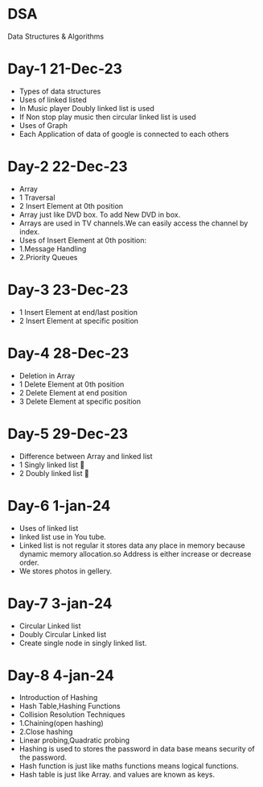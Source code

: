 # DSA
Data Structures & Algorithms
# Day-1 21-Dec-23
- Types of data structures
- Uses of linked listed
- In Music player Doubly linked list is used
- If Non stop play music  then circular linked list is used
- Uses of Graph
- Each Application of data of google is connected to each others
# Day-2 22-Dec-23
- Array
- 1 Traversal
- 2 Insert Element at 0th position
- Array just like DVD box. To add New DVD in box.
- Arrays are used in TV channels.We can easily access the channel by index. 
- Uses of Insert Element at 0th position:
- 1.Message Handling
- 2.Priority Queues
# Day-3 23-Dec-23
- 1 Insert Element at end/last position
- 2 Insert Element at specific position
# Day-4 28-Dec-23
- Deletion in Array
- 1 Delete Element at 0th position
- 2 Delete Element at end position
- 3 Delete Element at specific position
# Day-5 29-Dec-23
- Difference between Array and linked list
- 1 Singly linked list 🔗
- 2 Doubly linked list 🔗
# Day-6 1-jan-24
- Uses of linked list
- linked list use in You tube.
- Linked list is not regular  it stores data any place in memory
  because dynamic memory allocation.so Address is either increase or decrease order.
- We stores photos in gellery.
# Day-7 3-jan-24
- Circular Linked list
- Doubly Circular Linked list
- Create single node in singly linked list.
# Day-8 4-jan-24
- Introduction of Hashing
- Hash Table,Hashing Functions
- Collision Resolution Techniques
- 1.Chaining(open hashing)
- 2.Close hashing
- Linear probing,Quadratic probing
- Hashing is used to stores the password in data base
  means security of the password.
- Hash function is just like maths functions means logical functions.
- Hash table is just like Array. and values are known as keys.  


